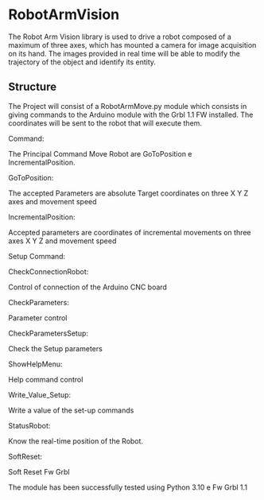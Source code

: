 # RobotArmVision

The Robot Arm Vision library is used to drive a robot composed of a maximum of three axes, which has mounted a camera for image acquisition on its hand.
The images provided in real time will be able to modify the trajectory of the object and identify its entity.

## Structure
The Project will consist of a RobotArmMove.py module which consists in giving commands to the Arduino module with the Grbl 1.1 FW installed.
The coordinates will be sent to the robot that will execute them.

Command:

The Principal Command Move Robot are GoToPosition e IncrementalPosition.

GoToPosition:

The accepted Parameters are absolute Target coordinates on three X Y Z axes and movement speed

IncrementalPosition:

Accepted parameters are coordinates of incremental movements on three axes X Y Z and movement speed

Setup Command:

CheckConnectionRobot:

Control of connection of the Arduino CNC board

CheckParameters:

Parameter control

CheckParametersSetup:

Check the Setup parameters

ShowHelpMenu:

Help command control

Write_Value_Setup:

Write a value of the set-up commands

StatusRobot:

Know the real-time position of the Robot.

SoftReset:

Soft Reset Fw Grbl


The module has been successfully tested using Python 3.10 e Fw Grbl 1.1


